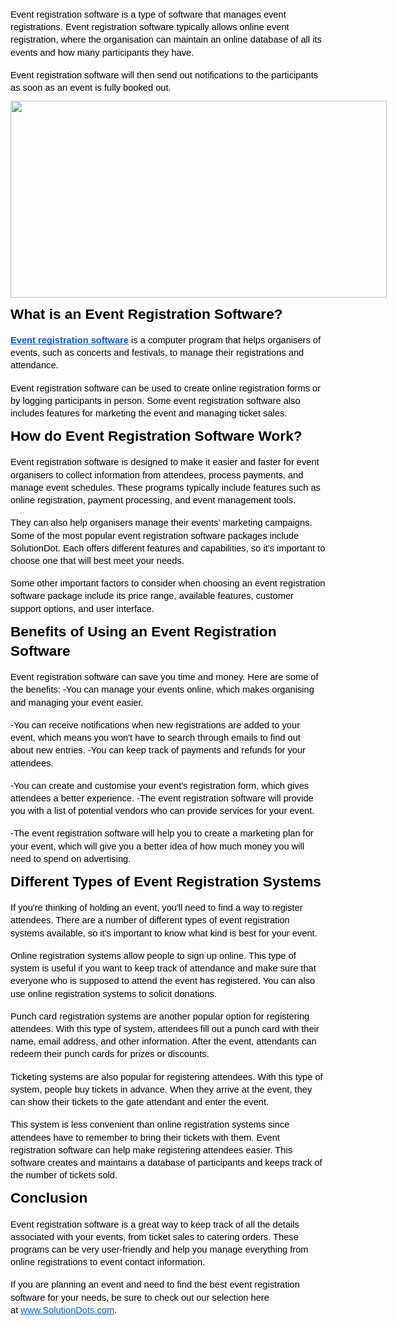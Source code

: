 <p dir="ltr" style="line-height:1.38;margin-top:12pt;margin-bottom:8pt;"><span style="font-size:11pt;font-family:Arial;color:#000000;background-color:transparent;font-weight:400;font-style:normal;font-variant:normal;text-decoration:none;vertical-align:baseline;white-space:pre;white-space:pre-wrap;">Event registration software is a type of software that manages event registrations. Event registration software typically allows online event registration, where the organisation can maintain an online database of all its events and how many participants they have.</span></p>
<p dir="ltr" style="line-height:1.38;margin-top:12pt;margin-bottom:8pt;"><span style="font-size:11pt;font-family:Arial;color:#000000;background-color:transparent;font-weight:400;font-style:normal;font-variant:normal;text-decoration:none;vertical-align:baseline;white-space:pre;white-space:pre-wrap;">Event registration software will then send out notifications to the participants as soon as an event is fully booked out.</span></p>
<h1 dir="ltr" style="line-height:1.38;margin-top:8pt;margin-bottom:8pt;"><span style="font-size:23pt;font-family:Arial;color:#000000;background-color:transparent;font-weight:700;font-style:normal;font-variant:normal;text-decoration:none;vertical-align:baseline;white-space:pre;white-space:pre-wrap;"><span style="border:none;display:inline-block;overflow:hidden;width:602px;height:315px;"><img src="https://lh6.googleusercontent.com/26aNHQ9iEcCQCyShWuNEsljNC_Cfa2SsmTXc-mpdXXFzTG1Opao1r1_dTipihk_CuqAUxHB-f3669HSGXpe5o2u-T7kPxzqze5s6CsoNDUtBCmfVRv_tfNUQCDBiBsrVCLsa0KN7naJytVfVUPv6dtxrCLxBGmYz8XueiWrY2Xh4G_giYMDEF3fl5g" width="602" height="315"></span></span></h1>
<h2 dir="ltr" style="line-height:1.38;margin-top:8pt;margin-bottom:8pt;"><span style="font-size:17pt;font-family:Arial;color:#000000;background-color:transparent;font-weight:700;font-style:normal;font-variant:normal;text-decoration:none;vertical-align:baseline;white-space:pre;white-space:pre-wrap;">What is an Event Registration Software?</span></h2>
<p dir="ltr" style="line-height:1.38;margin-top:12pt;margin-bottom:8pt;"><a href="https://solutiondots.com/event-management-system/" style="text-decoration:none;"><span style="font-size:11pt;font-family:Arial;color:#1155cc;background-color:transparent;font-weight:700;font-style:normal;font-variant:normal;text-decoration:underline;-webkit-text-decoration-skip:none;text-decoration-skip-ink:none;vertical-align:baseline;white-space:pre;white-space:pre-wrap;">Event registration software</span></a><span style="font-size:11pt;font-family:Arial;color:#000000;background-color:transparent;font-weight:400;font-style:normal;font-variant:normal;text-decoration:none;vertical-align:baseline;white-space:pre;white-space:pre-wrap;">&nbsp;is a computer program that helps organisers of events, such as concerts and festivals, to manage their registrations and attendance.&nbsp;</span></p>
<p dir="ltr" style="line-height:1.38;margin-top:12pt;margin-bottom:8pt;"><span style="font-size:11pt;font-family:Arial;color:#000000;background-color:transparent;font-weight:400;font-style:normal;font-variant:normal;text-decoration:none;vertical-align:baseline;white-space:pre;white-space:pre-wrap;">Event registration software can be used to create online registration forms or by logging participants in person. Some event registration software also includes features for marketing the event and managing ticket sales.</span></p>
<h2 dir="ltr" style="line-height:1.38;margin-top:8pt;margin-bottom:8pt;"><span style="font-size:17pt;font-family:Arial;color:#000000;background-color:transparent;font-weight:700;font-style:normal;font-variant:normal;text-decoration:none;vertical-align:baseline;white-space:pre;white-space:pre-wrap;">How do Event Registration Software Work?</span></h2>
<p dir="ltr" style="line-height:1.38;margin-top:12pt;margin-bottom:8pt;"><span style="font-size:11pt;font-family:Arial;color:#000000;background-color:transparent;font-weight:400;font-style:normal;font-variant:normal;text-decoration:none;vertical-align:baseline;white-space:pre;white-space:pre-wrap;">Event registration software is designed to make it easier and faster for event organisers to collect information from attendees, process payments, and manage event schedules. These programs typically include features such as online registration, payment processing, and event management tools.&nbsp;</span></p>
<p dir="ltr" style="line-height:1.38;margin-top:12pt;margin-bottom:8pt;"><span style="font-size:11pt;font-family:Arial;color:#000000;background-color:transparent;font-weight:400;font-style:normal;font-variant:normal;text-decoration:none;vertical-align:baseline;white-space:pre;white-space:pre-wrap;">They can also help organisers manage their events&rsquo; marketing campaigns. Some of the most popular event registration software packages include SolutionDot. Each offers different features and capabilities, so it&rsquo;s important to choose one that will best meet your needs.&nbsp;</span></p>
<p dir="ltr" style="line-height:1.38;margin-top:12pt;margin-bottom:8pt;"><span style="font-size:11pt;font-family:Arial;color:#000000;background-color:transparent;font-weight:400;font-style:normal;font-variant:normal;text-decoration:none;vertical-align:baseline;white-space:pre;white-space:pre-wrap;">Some other important factors to consider when choosing an event registration software package include its price range, available features, customer support options, and user interface.</span></p>
<h2 dir="ltr" style="line-height:1.38;margin-top:8pt;margin-bottom:8pt;"><span style="font-size:17pt;font-family:Arial;color:#000000;background-color:transparent;font-weight:700;font-style:normal;font-variant:normal;text-decoration:none;vertical-align:baseline;white-space:pre;white-space:pre-wrap;">Benefits of Using an Event Registration Software</span></h2>
<p dir="ltr" style="line-height:1.38;margin-top:12pt;margin-bottom:8pt;"><span style="font-size:11pt;font-family:Arial;color:#000000;background-color:transparent;font-weight:400;font-style:normal;font-variant:normal;text-decoration:none;vertical-align:baseline;white-space:pre;white-space:pre-wrap;">Event registration software can save you time and money. Here are some of the benefits: -You can manage your events online, which makes organising and managing your event easier.&nbsp;</span></p>
<p dir="ltr" style="line-height:1.38;margin-top:12pt;margin-bottom:8pt;"><span style="font-size:11pt;font-family:Arial;color:#000000;background-color:transparent;font-weight:400;font-style:normal;font-variant:normal;text-decoration:none;vertical-align:baseline;white-space:pre;white-space:pre-wrap;">-You can receive notifications when new registrations are added to your event, which means you won&apos;t have to search through emails to find out about new entries. -You can keep track of payments and refunds for your attendees.&nbsp;</span></p>
<p dir="ltr" style="line-height:1.38;margin-top:12pt;margin-bottom:8pt;"><span style="font-size:11pt;font-family:Arial;color:#000000;background-color:transparent;font-weight:400;font-style:normal;font-variant:normal;text-decoration:none;vertical-align:baseline;white-space:pre;white-space:pre-wrap;">-You can create and customise your event&apos;s registration form, which gives attendees a better experience. -The event registration software will provide you with a list of potential vendors who can provide services for your event.&nbsp;</span></p>
<p dir="ltr" style="line-height:1.38;margin-top:12pt;margin-bottom:8pt;"><span style="font-size:11pt;font-family:Arial;color:#000000;background-color:transparent;font-weight:400;font-style:normal;font-variant:normal;text-decoration:none;vertical-align:baseline;white-space:pre;white-space:pre-wrap;">-The event registration software will help you to create a marketing plan for your event, which will give you a better idea of how much money you will need to spend on advertising.</span></p>
<h2 dir="ltr" style="line-height:1.38;margin-top:8pt;margin-bottom:8pt;"><span style="font-size:17pt;font-family:Arial;color:#000000;background-color:transparent;font-weight:700;font-style:normal;font-variant:normal;text-decoration:none;vertical-align:baseline;white-space:pre;white-space:pre-wrap;">Different Types of Event Registration Systems</span></h2>
<p dir="ltr" style="line-height:1.38;margin-top:12pt;margin-bottom:8pt;"><span style="font-size:11pt;font-family:Arial;color:#000000;background-color:transparent;font-weight:400;font-style:normal;font-variant:normal;text-decoration:none;vertical-align:baseline;white-space:pre;white-space:pre-wrap;">If you&apos;re thinking of holding an event, you&apos;ll need to find a way to register attendees. There are a number of different types of event registration systems available, so it&apos;s important to know what kind is best for your event.&nbsp;</span></p>
<p dir="ltr" style="line-height:1.38;margin-top:12pt;margin-bottom:8pt;"><span style="font-size:11pt;font-family:Arial;color:#000000;background-color:transparent;font-weight:400;font-style:normal;font-variant:normal;text-decoration:none;vertical-align:baseline;white-space:pre;white-space:pre-wrap;">Online registration systems allow people to sign up online. This type of system is useful if you want to keep track of attendance and make sure that everyone who is supposed to attend the event has registered. You can also use online registration systems to solicit donations.&nbsp;</span></p>
<p dir="ltr" style="line-height:1.38;margin-top:12pt;margin-bottom:8pt;"><span style="font-size:11pt;font-family:Arial;color:#000000;background-color:transparent;font-weight:400;font-style:normal;font-variant:normal;text-decoration:none;vertical-align:baseline;white-space:pre;white-space:pre-wrap;">Punch card registration systems are another popular option for registering attendees. With this type of system, attendees fill out a punch card with their name, email address, and other information. After the event, attendants can redeem their punch cards for prizes or discounts.&nbsp;</span></p>
<p dir="ltr" style="line-height:1.38;margin-top:12pt;margin-bottom:8pt;"><span style="font-size:11pt;font-family:Arial;color:#000000;background-color:transparent;font-weight:400;font-style:normal;font-variant:normal;text-decoration:none;vertical-align:baseline;white-space:pre;white-space:pre-wrap;">Ticketing systems are also popular for registering attendees. With this type of system, people buy tickets in advance. When they arrive at the event, they can show their tickets to the gate attendant and enter the event.&nbsp;</span></p>
<p dir="ltr" style="line-height:1.38;margin-top:12pt;margin-bottom:8pt;"><span style="font-size:11pt;font-family:Arial;color:#000000;background-color:transparent;font-weight:400;font-style:normal;font-variant:normal;text-decoration:none;vertical-align:baseline;white-space:pre;white-space:pre-wrap;">This system is less convenient than online registration systems since attendees have to remember to bring their tickets with them. Event registration software can help make registering attendees easier. This software creates and maintains a database of participants and keeps track of the number of tickets sold.</span></p>
<h2 dir="ltr" style="line-height:1.38;margin-top:8pt;margin-bottom:8pt;"><span style="font-size:17pt;font-family:Arial;color:#000000;background-color:transparent;font-weight:700;font-style:normal;font-variant:normal;text-decoration:none;vertical-align:baseline;white-space:pre;white-space:pre-wrap;">Conclusion</span></h2>
<p dir="ltr" style="line-height:1.38;margin-top:12pt;margin-bottom:8pt;"><span style="font-size:11pt;font-family:Arial;color:#000000;background-color:transparent;font-weight:400;font-style:normal;font-variant:normal;text-decoration:none;vertical-align:baseline;white-space:pre;white-space:pre-wrap;">Event registration software is a great way to keep track of all the details associated with your events, from ticket sales to catering orders. These programs can be very user-friendly and help you manage everything from online registrations to event contact information.&nbsp;</span></p>
<p dir="ltr" style="line-height:1.38;margin-top:12pt;margin-bottom:8pt;"><span style="font-size:11pt;font-family:Arial;color:#000000;background-color:transparent;font-weight:400;font-style:normal;font-variant:normal;text-decoration:none;vertical-align:baseline;white-space:pre;white-space:pre-wrap;">If you are planning an event and need to find the best event registration software for your needs, be sure to check out our selection here at&nbsp;</span><a href="https://solutiondots.com" style="text-decoration:none;"><span style="font-size:11pt;font-family:Arial;color:#1155cc;background-color:transparent;font-weight:400;font-style:normal;font-variant:normal;text-decoration:underline;-webkit-text-decoration-skip:none;text-decoration-skip-ink:none;vertical-align:baseline;white-space:pre;white-space:pre-wrap;">www.SolutionDots.com</span></a><span style="font-size:11pt;font-family:Arial;color:#000000;background-color:transparent;font-weight:400;font-style:normal;font-variant:normal;text-decoration:none;vertical-align:baseline;white-space:pre;white-space:pre-wrap;">.</span></p>
<p><br></p>
<p><br></p>
